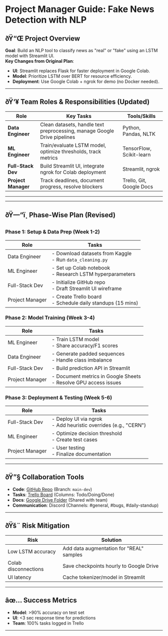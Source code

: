 # Project Manager Guide: Fake News Detection with NLP

## ðŸ“Œ Project Overview
**Goal**: Build an NLP tool to classify news as "real" or "fake" using an LSTM model with Streamlit UI.  
**Key Changes from Original Plan**:
- **UI**: Streamlit replaces Flask for faster deployment in Google Colab.
- **Model**: Prioritize LSTM over BERT for resource efficiency.
- **Deployment**: Use Google Colab + ngrok for demo (no Docker needed).

---

## ðŸ‘¥ Team Roles & Responsibilities (Updated)

| Role                | Key Tasks                                                                 | Tools/Skills               |
|---------------------|--------------------------------------------------------------------------|----------------------------|
| **Data Engineer**   | Clean datasets, handle text preprocessing, manage Google Drive pipelines | Python, Pandas, NLTK       |
| **ML Engineer**     | Train/evaluate LSTM model, optimize thresholds, track metrics            | TensorFlow, Scikit-learn    |
| **Full-Stack Dev**  | Build Streamlit UI, integrate ngrok for Colab deployment                 | Streamlit, ngrok           |
| **Project Manager** | Track deadlines, document progress, resolve blockers                    | Trello, Git, Google Docs   |

---


---

## ðŸ—“ï¸ Phase-Wise Plan (Revised)

### **Phase 1: Setup & Data Prep (Week 1-2)**
| Role                | Tasks                                                                 |
|---------------------|----------------------------------------------------------------------|
| Data Engineer       | - Download datasets from Kaggle <br> - Run `data_cleaning.py`        |
| ML Engineer         | - Set up Colab notebook <br> - Research LSTM hyperparameters         |
| Full-Stack Dev      | - Initialize GitHub repo <br> - Draft Streamlit UI wireframe         |
| Project Manager     | - Create Trello board <br> - Schedule daily standups (15 mins)       |

### **Phase 2: Model Training (Week 3-4)**
| Role                | Tasks                                                                 |
|---------------------|----------------------------------------------------------------------|
| ML Engineer         | - Train LSTM model <br> - Share accuracy/F1 scores                   |
| Data Engineer       | - Generate padded sequences <br> - Handle class imbalance            |
| Full-Stack Dev      | - Build prediction API in Streamlit                                  |
| Project Manager     | - Document metrics in Google Sheets <br> - Resolve GPU access issues |

### **Phase 3: Deployment & Testing (Week 5-6)**
| Role                | Tasks                                                                 |
|---------------------|----------------------------------------------------------------------|
| Full-Stack Dev      | - Deploy UI via ngrok <br> - Add heuristic overrides (e.g., "CERN")  |
| ML Engineer         | - Optimize decision threshold <br> - Create test cases               |
| Project Manager     | - User testing <br> - Finalize documentation                        |

---

## ðŸ”§ Collaboration Tools
- **Code**: [GitHub Repo](https://github.com/) (Branch: `main-dev`)  
- **Tasks**: [Trello Board](https://trello.com/) (Columns: Todo/Doing/Done)  
- **Docs**: [Google Drive Folder](https://drive.google.com/) (Shared with team)  
- **Communication**: Discord (Channels: #general, #bugs, #daily-standup)  

---

## ðŸš¨ Risk Mitigation
| Risk                          | Solution                                  |
|-------------------------------|-------------------------------------------|
| Low LSTM accuracy             | Add data augmentation for "REAL" samples  |
| Colab disconnections          | Save checkpoints hourly to Google Drive   |
| UI latency                    | Cache tokenizer/model in Streamlit       |

---

## âœ… Success Metrics
- **Model**: >90% accuracy on test set  
- **UI**: <3 sec response time for predictions  
- **Team**: 100% tasks logged in Trello  

---
